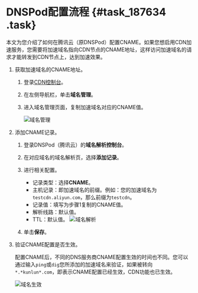 # DNSPod配置流程 {#task_187634 .task}

本文为您介绍了如何在腾讯云（原DNSPod）配置CNAME。如果您想启用CDN加速服务，您需要将加速域名指向CDN节点的CNAME地址，这样访问加速域名的请求才能转发到CDN节点上，达到加速效果。

1.  获取加速域名的CNAME地址。 
    1.  登录[CDN控制台](https://cdn.console.aliyun.com)。
    2.  在左侧导航栏，单击**域名管理**。
    3.  进入域名管理页面，复制加速域名对应的CNAME值。 

        ![域名管理](http://static-aliyun-doc.oss-cn-hangzhou.aliyuncs.com/assets/img/5113/156413150545282_zh-CN.png)

2.  添加CNAME记录。 
    1.  登录DNSPod（腾讯云）的**域名解析控制台**。
    2.  在对应域名的域名解析页，选择**添加记录**。
    3.  进行相关配置。 

        -   记录类型：选择**CNAME**。
        -   主机记录：即加速域名的前缀。例如：您的加速域名为`testcdn.aliyun.com`，那么前缀为`testcdn`。
        -   记录值：填写为步骤1复制的CNAME值。
        -   解析线路：默认值。
        -   TTL：默认值。
        ![域名解析](http://static-aliyun-doc.oss-cn-hangzhou.aliyuncs.com/assets/img/5114/156413150545300_zh-CN.png)

    4.  单击**保存**。 
3.  验证CNAME配置是否生效。 

    配置CNAME后，不同的DNS服务商CNAME配置生效的时间也不同。您可以通过输入`ping`或`dig`您所添加的加速域名来验证，如果被转向`*.*kunlun*.com`，即表示CNAME配置已经生效，CDN功能也已生效。

    ![域名生效](http://static-aliyun-doc.oss-cn-hangzhou.aliyuncs.com/assets/img/5113/156413150645287_zh-CN.png)


